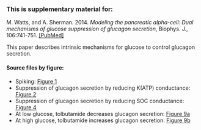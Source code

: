 ### This is supplementary material for:

M. Watts, and A. Sherman. 2014. *Modeling the pancreatic alpha-cell: Dual mechanisms of glucose suppression of glucagon secretion*, Biophys. J., 106:741-751. [[PubMed]](https://pubmed.ncbi.nlm.nih.gov/24507615/)

This paper describes intrinsic mechanisms for glucose to control glucagon secretion.

#### Source files by figure:

* Spiking: [Figure 1](Fig1.ode)
*	Suppression of glucagon secretion by reducing K(ATP) conductance: [Figure 2](Fig2.ode)
*	Suppression of glucagon secretion by reducing SOC conductance: [Figure 4](Fig4.ode)
*	At low glucose, tolbutamide decreases glucagon secretion: [Figure 9a](Fig9a.ode)
*	At high glucose, tolbutamide increases glucagon secretion: [Figure 9b](Fig9b.ode)

